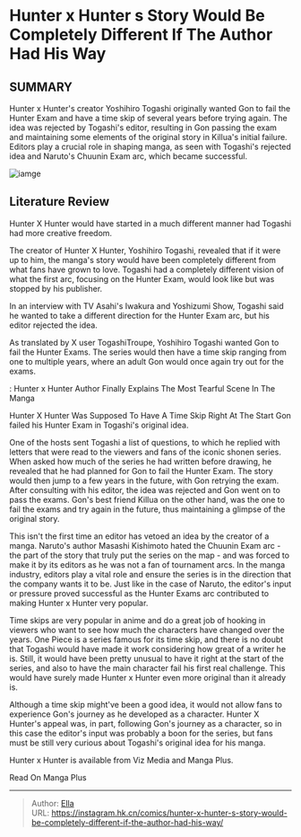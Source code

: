 # Hunter x Hunter s Story Would Be Completely Different If The Author Had His Way


## SUMMARY 



  Hunter x Hunter&#39;s creator Yoshihiro Togashi originally wanted Gon to fail the Hunter Exam and have a time skip of several years before trying again.   The idea was rejected by Togashi&#39;s editor, resulting in Gon passing the exam and maintaining some elements of the original story in Killua&#39;s initial failure.   Editors play a crucial role in shaping manga, as seen with Togashi&#39;s rejected idea and Naruto&#39;s Chuunin Exam arc, which became successful.  

![iamge](https://static1.srcdn.com/wordpress/wp-content/uploads/2023/12/hunter-x-hunter-hunter-exam-arc.jpg)

## Literature Review

Hunter X Hunter would have started in a much different manner had Togashi had more creative freedom.




The creator of Hunter X Hunter, Yoshihiro Togashi, revealed that if it were up to him, the manga&#39;s story would have been completely different from what fans have grown to love. Togashi had a completely different vision of what the first arc, focusing on the Hunter Exam, would look like but was stopped by his publisher.




In an interview with TV Asahi&#39;s Iwakura and Yoshizumi Show, Togashi said he wanted to take a different direction for the Hunter Exam arc, but his editor rejected the idea.


 

As translated by X user TogashiTroupe, Yoshihiro Togashi wanted Gon to fail the Hunter Exams. The series would then have a time skip ranging from one to multiple years, where an adult Gon would once again try out for the exams.

 : Hunter x Hunter Author Finally Explains The Most Tearful Scene In The Manga


 Hunter X Hunter Was Supposed To Have A Time Skip Right At The Start 
Gon failed his Hunter Exam in Togashi&#39;s original idea.
          

One of the hosts sent Togashi a list of questions, to which he replied with letters that were read to the viewers and fans of the iconic shonen series. When asked how much of the series he had written before drawing, he revealed that he had planned for Gon to fail the Hunter Exam. The story would then jump to a few years in the future, with Gon retrying the exam. After consulting with his editor, the idea was rejected and Gon went on to pass the exams. Gon&#39;s best friend Killua on the other hand, was the one to fail the exams and try again in the future, thus maintaining a glimpse of the original story.




This isn&#39;t the first time an editor has vetoed an idea by the creator of a manga. Naruto&#39;s author Masashi Kishimoto hated the Chuunin Exam arc - the part of the story that truly put the series on the map - and was forced to make it by its editors as he was not a fan of tournament arcs. In the manga industry, editors play a vital role and ensure the series is in the direction that the company wants it to be. Just like in the case of Naruto, the editor&#39;s input or pressure proved successful as the Hunter Exams arc contributed to making Hunter x Hunter very popular.

          

Time skips are very popular in anime and do a great job of hooking in viewers who want to see how much the characters have changed over the years. One Piece is a series famous for its time skip, and there is no doubt that Togashi would have made it work considering how great of a writer he is. Still, it would have been pretty unusual to have it right at the start of the series, and also to have the main character fail his first real challenge. This would have surely made Hunter x Hunter even more original than it already is.




Although a time skip might&#39;ve been a good idea, it would not allow fans to experience Gon&#39;s journey as he developed as a character. Hunter X Hunter&#39;s appeal was, in part, following Gon&#39;s journey as a character, so in this case the editor&#39;s input was probably a boon for the series, but fans must be still very curious about Togashi&#39;s original idea for his manga.

Hunter x Hunter is available from Viz Media and Manga Plus.

Read On Manga Plus



---

> Author: [Ella](https://instagram.hk.cn/)  
> URL: https://instagram.hk.cn/comics/hunter-x-hunter-s-story-would-be-completely-different-if-the-author-had-his-way/  

